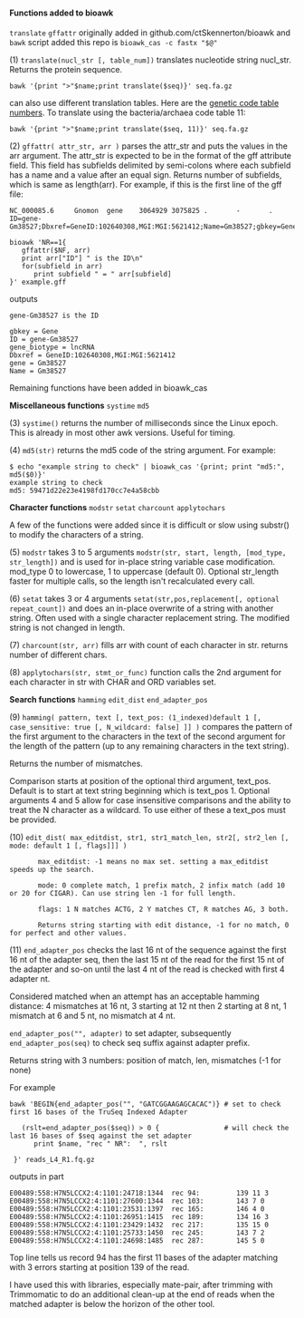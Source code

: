 #### Functions added to bioawk ####

``translate`` ``gffattr``  originally added in github.com/ctSkennerton/bioawk and ``bawk`` script added this repo is ``bioawk_cas -c fastx "$@"``

(1) ``translate(nucl_str [, table_num])`` translates nucleotide string nucl_str. Returns the protein sequence.

    bawk '{print ">"$name;print translate($seq)}' seq.fa.gz

can also use different translation tables. Here are the [genetic code table numbers](genetic_codes.md). To translate using the bacteria/archaea code table 11:

    bawk '{print ">"$name;print translate($seq, 11)}' seq.fa.gz

(2) ``gffattr( attr_str, arr )`` parses the attr_str and puts the values in the arr argument. The attr_str is expected to be in the format of the gff attribute field.
This field has subfields delimited by semi-colons where each subfield has a name and a value after an equal sign.  Returns number of subfields, which is same as length(arr).  For example, if this is the first line of the gff file:

```
NC_000085.6     Gnomon  gene    3064929 3075825 .       -       .       ID=gene-Gm38527;Dbxref=GeneID:102640308,MGI:MGI:5621412;Name=Gm38527;gbkey=Gene;gene=Gm38527;gene_biotype=lncRNA
```
```
bioawk 'NR==1{
   gffattr($NF, arr)
   print arr["ID"] " is the ID\n"
   for(subfield in arr)
      print subfield " = " arr[subfield]
}' example.gff
```
outputs
```
gene-Gm38527 is the ID

gbkey = Gene
ID = gene-Gm38527
gene_biotype = lncRNA
Dbxref = GeneID:102640308,MGI:MGI:5621412
gene = Gm38527
Name = Gm38527

```

Remaining functions have been added in bioawk_cas

**Miscellaneous functions** ``systime`` ``md5``

(3) ``systime()`` returns the number of milliseconds since the Linux epoch. This is already in most other awk versions. Useful for timing.

(4) ``md5(str)`` returns the md5 code of the string argument. For example:
```
$ echo "example string to check" | bioawk_cas '{print; print "md5:", md5($0)}'
example string to check
md5: 59471d22e23e4198fd170cc7e4a58cbb
```
**Character functions** ``modstr`` ``setat`` ``charcount`` ``applytochars``

A few of the functions were added since it is difficult or slow using substr() to modify the characters of a string.

(5) ``modstr`` takes 3 to 5 arguments ``modstr(str, start, length, [mod_type, str_length])`` and is used for in-place string variable case modification. mod_type 0 to lowercase, 1 to uppercase (default 0). Optional str_length faster for multiple calls, so the length isn't recalculated every call.

(6) ``setat`` takes 3 or 4 arguments ``setat(str,pos,replacement[, optional repeat_count])`` and does an in-place overwrite of a string with another string. Often used with a single character replacement string. The modified string is not changed in length.

(7) ``charcount(str, arr)`` fills arr with count of each character in str. returns number of different chars.

(8) ``applytochars(str, stmt_or_func)`` function calls the 2nd argument for each character in str with CHAR and ORD variables set.

**Search functions** ``hamming`` ``edit_dist`` ``end_adapter_pos``

(9) ``hamming( pattern, text [, text_pos: (1_indexed)default 1 [, case_sensitive: true [, N_wildcard: false] ]] )`` compares the pattern of the first argument to the characters in the text of the second argument for the length of the pattern (up to any remaining characters in the text string).

Returns the number of mismatches.

Comparison starts at position of the optional third argument, text_pos.  Default is to start at text string beginning which is text_pos 1.
Optional arguments 4 and 5 allow for case insensitive comparisons and the ability to treat the N character as a wildcard. To use either of these a text_pos must be provided.

(10) ``edit_dist( max_editdist, str1, str1_match_len, str2[, str2_len [, mode: default 1 [, flags]]] )``

           max_editdist: -1 means no max set. setting a max_editdist speeds up the search.   

           mode: 0 complete match, 1 prefix match, 2 infix match (add 10 or 20 for CIGAR). Can use string len -1 for full length.
           
           flags: 1 N matches ACTG, 2 Y matches CT, R matches AG, 3 both.
           
           Returns string starting with edit distance, -1 for no match, 0 for perfect and other values.


(11)  ``end_adapter_pos`` checks the last 16 nt of the sequence against the first 16 nt of the adapter seq, then the last 15 nt of the read for the first 15 nt of the adapter
and so-on until the last 4 nt of the read is checked with first 4 adapter nt. 

Considered matched when an attempt has an acceptable hamming distance: 4 mismatches at 16 nt, 3 starting at 12 nt then 2 starting at 8 nt, 1 mismatch at 6 and 5 nt, no mismatch at 4 nt.

``end_adapter_pos("", adapter)`` to set adapter, subsequently ``end_adapter_pos(seq)`` to check seq suffix against adapter prefix.

Returns string with 3 numbers: position of match, len, mismatches (-1 for none)
    
For example
```
bawk 'BEGIN{end_adapter_pos("", "GATCGGAAGAGCACAC")} # set to check first 16 bases of the TruSeq Indexed Adapter

   (rslt=end_adapter_pos($seq)) > 0 {                # will check the last 16 bases of $seq against the set adapter
      print $name, "rec " NR":  ", rslt
      
 }' reads_L4_R1.fq.gz
 ```
 outputs in part
 ```
E00489:558:H7N5LCCX2:4:1101:24718:1344  rec 94:         139 11 3
E00489:558:H7N5LCCX2:4:1101:27600:1344  rec 103:        143 7 0
E00489:558:H7N5LCCX2:4:1101:23531:1397  rec 165:        146 4 0
E00489:558:H7N5LCCX2:4:1101:26951:1415  rec 189:        134 16 3
E00489:558:H7N5LCCX2:4:1101:23429:1432  rec 217:        135 15 0
E00489:558:H7N5LCCX2:4:1101:25733:1450  rec 245:        143 7 2
E00489:558:H7N5LCCX2:4:1101:24698:1485  rec 287:        145 5 0
 ```
 Top line tells us record 94 has the first 11 bases of the adapter matching with 3 errors starting at position 139 of the read.
 
 I have used this with libraries, especially mate-pair, after trimming with Trimmomatic to do an additional clean-up at the end of reads when the matched adapter is below the horizon of the other tool.
